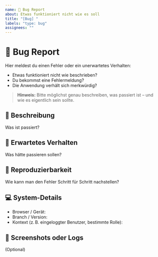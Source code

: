 ```yaml
---
name: 🐞 Bug Report
about: Etwas funktioniert nicht wie es soll
title: "[Bug] "
labels: "type: bug"
assignees: ""
---
```


# 🐞 Bug Report

Hier meldest du einen Fehler oder ein unerwartetes Verhalten:

* Etwas funktioniert nicht wie beschrieben?
* Du bekommst eine Fehlermeldung?
* Die Anwendung verhält sich merkwürdig?

> **Hinweis:** Bitte möglichst genau beschreiben, was passiert ist – und wie es eigentlich sein sollte.

## 🐛 Beschreibung
Was ist passiert?

## 🚦 Erwartetes Verhalten
Was hätte passieren sollen?

## 🔁 Reproduzierbarkeit
Wie kann man den Fehler Schritt für Schritt nachstellen?

## 💻 System-Details
- Browser / Gerät:
- Branch / Version:
- Kontext (z. B. eingeloggter Benutzer, bestimmte Rolle):

## 📎 Screenshots oder Logs
(Optional)

